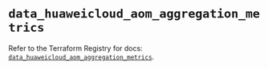 # `data_huaweicloud_aom_aggregation_metrics`

Refer to the Terraform Registry for docs: [`data_huaweicloud_aom_aggregation_metrics`](https://registry.terraform.io/providers/huaweicloud/huaweicloud/1.71.1/docs/data-sources/aom_aggregation_metrics).
